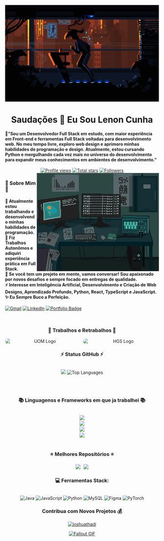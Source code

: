 
<a href="https://github.com/LenonCunha33/Lenon/blob/main/Runner.gif">
  <img src="https://github.com/LenonCunha33/Lenon/blob/main/Runner.gif" alt="Runnner gIf" style="width:auto; height:auto"/>
</a>


</h1>
<h1 align="center">Saudações 🙏 Eu Sou Lenon Cunha</h1>

<h4 align="left">🌟"Sou um Desenvolvedor Full Stack em estudo, com maior experiência em Front-end e ferramentas Full Stack voltadas para desenvolvimento web. No meu tempo livre, exploro web design e aprimoro minhas habilidades de programação e design. Atualmente, estou cursando Python e mergulhando cada vez mais no universo do desenvolvimento para expandir meus conhecimentos em ambientes de desenvolvimento."</h4>


 <div align="center">
<a href="https://github.com/LenonCunha33">
  <img width="162px" 
       src="https://komarev.com/ghpvc/?username=LenonCunha33&label=Profile%20views&color=318CE7&style=for-the-badge" 
       alt="Profile views" /></a>
<a href="https://api.github-star-counter.workers.dev/user/LenonCunha33">
  <img width="115px" 
       alt="Total stars" 
       title="Total stars on GitHub" 
       src="https://custom-icon-badges.herokuapp.com/badge/dynamic/json?logo=star&color=318CE7&labelColor=505050&label=Stars&style=for-the-badge&query=%24.stars&url=https://api.github-star-counter.workers.dev/user/LenonCunha33" /></a>
<a href="https://github.com/LenonCunha33?tab=followers">
  <img width="147px" 
       alt="Followers" 
       title="Follow me on GitHub" 
       src="https://custom-icon-badges.herokuapp.com/github/followers/JoshuaThadi?color=318CE7&labelColor=505050&style=for-the-badge&logo=person-add&label=Followers&logoColor=white" /></a>
 </div>


    

<img align="right" alt="coding-gif" width="400" src="https://github.com/LenonCunha33/Lenon/blob/main/Laboratory.gif">


 <h3 align="left">💫 Sobre Mim 💫</h3>


<h4> 
  🌱 Atualmente estou trabalhando e desenvolvendo minhas habilidades de programação.</br>
 🔭 Fiz Trabalhos Autonômos e adiquiri experiência prática em Full Stack.</br>
 💬 Se você tem um projeto em mente, vamos conversar! Sou apaixonado por novos desafios e sempre focado em entregas de qualidade.</br>
 ⚡ Interesse em Inteligência Artificial, Desenvolvimento e Criação de Web Designs, Aprendizado Profundo, Python, React, TypeScript e JavaScript.</br>
 ✨ Eu Sempre Buco a Perfeição.</h4> <div align="left"> 


  

  <a href="mailto:lenon.contato.dev@gmail.com"><img src="https://img.shields.io/badge/Gmail-333333?style=for-the-badge&logo=gmail&logoColor=red" alt="Gmail" /></a> 
  <a href="https://www.linkedin.com/in/lenon-cunha-1a211a357/" target="_blank"><img src="https://img.shields.io/badge/LinkedIn-0077B5?style=for-the-badge&logo=linkedin&logoColor=white" alt="LinkedIn" /></a> 
    <a href="https://masterjudah-bashfolio.netlify.app/" target="_blank">
  <img src="https://img.shields.io/badge/Bashfolio-505050?style=for-the-badge&logo=gnu-bash&logoColor=white&labelColor=505050" alt="Portfolio Badge"></a>


</div></h4>

</div>
<br/>


<h3 align="center">🔆 Trabalhos e Retrabalhos 🔆</h3>
<div align="center" style="display: flex; gap: 10px;">
    <img src="https://github.com/JoshuaThadi/JoshuaThadi/blob/main/hom1_rounded.png" alt="UOM Logo" width="350" style="border-radius: 10px;">
    <img src="https://github.com/JoshuaThadi/JoshuaThadi/blob/main/hom2_rounded.png" alt="HGS Logo" width="355" style="border-radius: 10px;">
</div>




<h3 align="center">⚡ Status  GitHub ⚡</h3>
<br>
<div align="center">
<img width="380" src="https://github-readme-stats.vercel.app/api?username=LenonCunha33&count_private=true&show_icons=true&theme=default&rank_icon=github&border_radius=10"/>

  <img width="340" src="https://github-readme-stats.vercel.app/api/top-langs/?username=LenonCunha33&theme=default&hide_border=false&include_all_commits=false&count_private=false&layout=compact" alt="Top Languages">
</div>

<br/><br/>



<!-- lang-->
<h3 align="center">📚 Linguagenss e Frameworks em que ja trabalhei 📚</h3>

<br/>

<div align="center">
  <img src="https://skillicons.dev/icons?i=bootstrap,nodejs,mongodb,gitlab,nextjs,tailwind" /><br>
    <img src="https://skillicons.dev/icons?i=html,css,vscode,github,git,notion,figma,pycharm" /><br>
    <img src="https://skillicons.dev/icons?i=ubuntu,python,javascript,mysql" /><br>
    <img src="https://skillicons.dev/icons?i=java" /><br>
</div>

<br/>




<!-- top repo and teck stack-->
<div align="center">
  <h3>⭐️ Melhores Repositórios ⭐️</h3>
  <div style="display: flex; justify-content: center; gap: 10px;">
    <a href="https://github.com/JoshuaThadi/yeho.net">
        <img width=395 src="https://github-readme-stats.vercel.app/api/pin/?username=joshuathadi&repo=yeho.net&theme=light&title_color=000000&icon_color=000000&text_color=000000&bg_color=ffffff" /></a>
    <a href="https://github.com/JoshuaThadi/Whatsapp-Automation">
        <img width=395 src="https://github-readme-stats.vercel.app/api/pin/?username=joshuathadi&repo=Whatsapp-Automation&theme=light&title_color=000000&icon_color=000000&text_color=000000&bg_color=ffffff" />
    </a>
</div>

  
  <h3>💻 Ferramentas Stack:</h3>
     <br/>
  <div align="center">
  <img src="https://img.shields.io/badge/java-%23ED8B00.svg?style=for-the-badge&logo=openjdk&logoColor=white" alt="Java" />
  <img src="https://img.shields.io/badge/javascript-%23323330.svg?style=for-the-badge&logo=javascript&logoColor=%23F7DF1E" alt="JavaScript" />
  <img src="https://img.shields.io/badge/python-3670A0?style=for-the-badge&logo=python&logoColor=ffdd54" alt="Python" />
  <img src="https://img.shields.io/badge/mysql-4479A1.svg?style=for-the-badge&logo=mysql&logoColor=white" alt="MySQL" />
  <img src="https://img.shields.io/badge/figma-%23F24E1E.svg?style=for-the-badge&logo=figma&logoColor=white" alt="Figma" />
  <img src="https://img.shields.io/badge/PyTorch-%23EE4C2C.svg?style=for-the-badge&logo=PyTorch&logoColor=white" alt="PyTorch" />
  </div>
  <div align="center"> 
  </div>



<!--<h3>⭐ Top Contributed Repo!</h3>
       <br/>
      <img src="https://github-contributor-stats.vercel.app/api?username=JoshuaThadi&limit=5&theme=transparent&combine_all_yearly_contributions=true" alt="Top Contributed Repo">
      <br/>-->




<!-- support -->
<h3 align="center">Contribua com Novos Projetos 💰 </h3>

<p align="center">
  <a href="https://www.buymeacoffee.com/joshuathadi"> <img align="center" src="https://cdn.buymeacoffee.com/buttons/v2/default-yellow.png" height="40" width="180" alt="joshuathadi" /></a>
 <!-- <a href="https://buymeacoffee.com/joshuathadi">
    <img align="center" width="200px" src="https://img.shields.io/badge/Buy%20Me%20A%20Coffee-F7B42C?style=for-the-badge&logo=buy-me-a-coffee&logoColor=white" alt="Buy Me A Coffee"></a>-->
</p>


<!--<h1 align="center">
    <img src="https://readme-typing-svg.herokuapp.com/?font=Righteous&size=35&center=true&vCenter=true&width=800&height=70&duration=4000&lines=Thank+You!+👍;+for+your+visit+📱+!;" />
</h1>-->



<!-- ending-->
<a href="https://github.com/JoshuaThadi/Wall-E-Desk/blob/main/green.gif"><img src="https://github.com/JoshuaThadi/Wall-E-Desk/blob/main/Pixel-Art-2/green.gif" alt="Fallout GIF" style="width:auto; height:auto"/></a>

<img src="https://www.animatedimages.org/data/media/562/animated-line-image-0184.gif" width="1920" height=0.4/>

